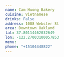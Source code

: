```yaml
---
name: Cam Huong Bakery
cuisine: Vietnamese
drinks: False
address: 1088 Webster St
area: Downtown Oakland
lat: 37.80114462032649
lon: -122.27003100057853
menu: 
phone: "+15104448822"
---
```

